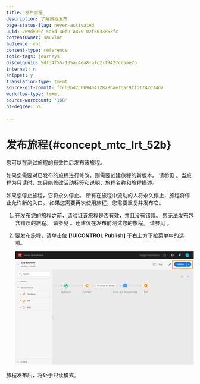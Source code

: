```yaml
---
title: 发布旅程
description: 了解旅程发布
page-status-flag: never-activated
uuid: 269d590c-5a6d-40b9-a879-02f5033863fc
contentOwner: sauviat
audience: rns
content-type: reference
topic-tags: journeys
discoiquuid: 5df34f55-135a-4ea8-afc2-f9427ce5ae7b
internal: n
snippet: y
translation-type: tm+mt
source-git-commit: ffcb0bd7c6b94a412878bae16ac9ffd1742d34d2
workflow-type: tm+mt
source-wordcount: '168'
ht-degree: 5%

---
```



# 发布旅程{#concept_mtc_lrt_52b}

您可以在测试旅程的有效性后发布该旅程。

如果您需要对已发布的旅程进行修改，则需要创建旅程的新版本。 请参见 [](../building-journeys/journey-versions.md)。当旅程为只读时，您只能修改活动标签和说明、旅程名称和旅程描述。

如果您停止旅程，它将永久停止。 所有在旅程中流动的人将永久停止，旅程将停止允许新的入口。 如果您需要再次使用旅程，您需要重复并发布它。

1. 在发布您的旅程之前，请验证该旅程是否有效，并且没有错误。 您无法发布包含错误的旅程。 请参见 [](../about/troubleshooting.md#section_h3q_kqk_fhb)。还建议在发布前测试您的旅程。 请参见 [](../building-journeys/testing-the-journey.md)。
1. 要发布旅程，请单击位 **[!UICONTROL Publish]** 于右上方下拉菜单中的选项。

   ![](../assets/journeyuc1_18.png)

旅程发布后，将处于只读模式。
